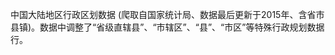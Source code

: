 中国大陆地区行政区划数据 (爬取自国家统计局、数据最后更新于2015年、含省市县镇)。<important>数据中调整了“省级直辖县”、“市辖区”、“县”、“市区”等特殊行政规划数据行。</important>
